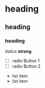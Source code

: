 # heading
## heading
### heading

*italics*
**strong**

- [ ] radio Button 1
- [ ] radio Button 2

* list item
* list item 
